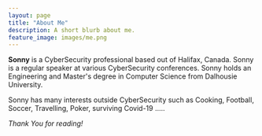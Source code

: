 ```yaml
---
layout: page
title: "About Me"
description: A short blurb about me.
feature_image: images/me.png
---
```



**Sonny** is a CyberSecurity professional based out of Halifax, Canada. Sonny is a regular speaker at various CyberSecurity conferences. Sonny holds an Engineering and Master's degree in Computer Science from Dalhousie University. 

Sonny has many interests outside CyberSecurity such as Cooking, Football, Soccer, Travelling, Poker, surviving Covid-19 .....


*Thank You for reading!*
